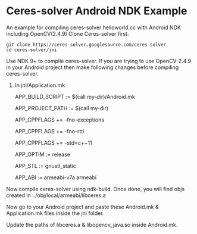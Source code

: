 # Ceres-solver Android NDK Example
An example for compiling ceres-solver helloworld.cc with Android NDK including OpenCV(2.4.9)
Clone Ceres-solver first. 

    git clone https://ceres-solver.googlesource.com/ceres-solver
    cd ceres-solver/jni
    
Use NDK 9+ to compile ceres-solver.
If you are trying to use OpenCV-2.4.9 in your Android project then make following changes before compiling ceres-solver. 

1. In jni/Application.mk

    APP_BUILD_SCRIPT := $(call my-dir)/Android.mk
    
    APP_PROJECT_PATH := $(call my-dir)
    
    APP_CPPFLAGS += -fno-exceptions
    
    APP_CPPFLAGS += -fno-rtti
    
    APP_CPPFLAGS += -std=c++11
    
    APP_OPTIM := release
    
    APP_STL := gnustl_static
    
    APP_ABI := armeabi-v7a armeabi

Now compile ceres-solver using ndk-build. Once done, you will find objs created in ../obj/local/armeabi/libceres.a

Now go to your Android project and paste these Android.mk & Application.mk files inside the jni folder. 

Update the paths of libceres.a & libopencv_java.so inside Android.mk.

